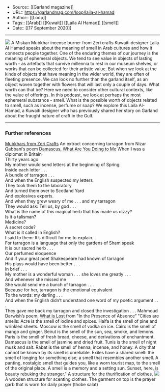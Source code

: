 ﻿
  * Source:: [[Garland magazine]]
  * URL:: https://garlandmag.com/loop/laila-al-hamad
  * Author:: [[Loop]]
  * Tags:: [[Arab]] [[Kuwait]] [[Laila Al Hamad]] [[smell]]
  * Date:: [[17 September 2020]]


* * *
![](https://garlandmag.com/wp-content/uploads/2020/09/L1040263.jpg)
A Miskan Mubkhar incense burner from Zeri crafts
Kuwaiti designer Laila Al Hamad speaks about the meaning of smell in Arab cultures and how it connects people together.
One of the enduring themes of our journey is the meaning of ephemeral objects. We tend to see value in objects of lasting worth - as artefacts that survive millennia to rest in our museum shelves, or works that can be collected for their artistic value. But when we look at the kinds of objects that have meaning in the wider world, they are often of fleeting presence. We can look no further than the garland itself, as an object woven together with flowers that will last only a couple of days. What worth can that be? Here we need to consider other cultural contexts, like the value of offerings.
In this podcast, we look at perhaps the most ephemeral substance - smell. What is the possible worth of objects related to smell, such as incense, perfume or soap? We explore this Laila Al-Hamad, a Kuwaiti designer who has previously shared her story on Garland about the fraught nature of craft in the Gulf.
* * *
### Further references
[Mubkhars from Zeri Crafts](https://zericrafts.com/collections/mubkhars)
An extract concerning tarragon from Nizar Qabbani’s poem [Damascus, What Are You Doing to Me](https://allpoetry.com/Damascus,-What-Are-You-Doing-to-Me-)
When I was a diplomat in Britain  
Thirty years ago  
My mother would send letters at the beginning of Spring  
Inside each letter . . .  
A bundle of tarragon . . .  
And when the English suspected my letters  
They took them to the laboratory  
And turned them over to Scotland Yard  
And explosives experts.  
And when they grew weary of me . . . and my tarragon  
They would ask: Tell us, by god . . .  
What is the name of this magical herb that has made us dizzy?  
Is it a talisman?  
Medicine?  
A secret code?  
What is it called in English?  
I said to them: It’s difficult for me to explain…  
For tarragon is a language that only the gardens of Sham speak  
It is our sacred herb . . .  
Our perfumed eloquence  
And if your great poet Shakespeare had known of tarragon  
His plays would have been better . . .  
In brief . . .  
My mother is a wonderful woman . . . she loves me greatly . . .  
And whenever she missed me  
She would send me a bunch of tarragon . . .  
Because for her, tarragon is the emotional equivalent  
To the words: my darling . . .  
And when the English didn’t understand one word of my poetic argument . . .  
They gave me back my tarragon and closed the investigation . . .
Mahmoud Darwish’s poem, [What is Lost ](https://pen.org/mahmoud-darwish-what-is-lost/)from "In the Presence of Absence”
"Cities are smells: Acre is the smell of iodine and spices. Haifa is the smell of pine and wrinkled sheets. Moscow is the smell of vodka on ice. Cairo is the smell of mango and ginger. Beirut is the smell of the sun, sea, smoke, and lemons. Paris is the smell of fresh bread, cheese, and derivations of enchantment. Damascus is the smell of jasmine and dried fruit. Tunis is the smell of night musk and salt. Rabat is the smell of henna, incense, and honey. A city that cannot be known by its smell is unreliable. Exiles have a shared smell: the smell of longing for something else; a smell that resembles another smell. A panting, nostalgic smell that guides you, like a worn tourist map, to the smell of the original place. A smell is a memory and a setting sun. Sunset, here, is beauty rebuking the stranger."
A structure for the thurification of clothes.
![](https://garlandmag.com/wp-content/uploads/2020/09/IMG_2590-768x1024.jpg)
A wooden structure for scenting clothes. The garment on top is the prayer garb that is worn for daily prayer (thobe salat)
